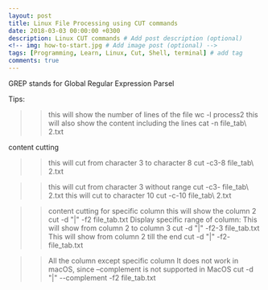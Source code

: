 ```yaml
---
layout: post
title: Linux File Processing using CUT commands
date: 2018-03-03 00:00:00 +0300
description: Linux CUT commands # Add post description (optional)
<!-- img: how-to-start.jpg # Add image post (optional) -->
tags: [Programming, Learn, Linux, Cut, Shell, terminal] # add tag
comments: true
---
```


GREP stands for Global Regular Expression Parsel

Tips:
>> this will show the number of lines of the file
wc -l process2
>> this will also show the content including the lines
cat -n file_tab\ 2.txt


content cutting
>> this will cut from character 3 to character 8
cut  -c3-8 file_tab\ 2.txt

>> this will cut from character 3 without range
cut  -c3- file_tab\ 2.txt
>> this will cut to character 10
cut  -c-10 file_tab\ 2.txt

> > content cutting for specific column
>> this will show the column 2
cut -d "|" -f2 file_tab.txt
>> Display specific range of column:
>> This will show from column 2 to column 3
cut -d "|" -f2-3 file_tab.txt
>> This will show from column 2 till the end
cut -d "|" -f2- file_tab.txt

>> All the column except specific column
>> It does not work in macOS, since –complement is not supported in MacOS
cut -d "|" --complement -f2 file_tab.txt
